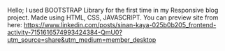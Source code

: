 
Hello;
I used BOOTSTRAP Library for the first time in my Responsive blog project. Made using HTML, CSS, JAVASCRIPT.
You can preview site from here: https://www.linkedin.com/posts/sinan-kaya-025b0b205_frontend-activity-7151616574993424384-QmU0?utm_source=share&utm_medium=member_desktop

